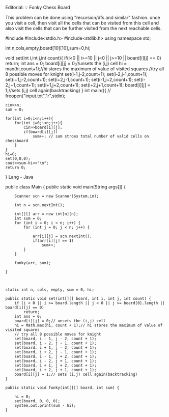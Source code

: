 Editorial: 💡 Funky Chess Board

This problem can be done using "recursion/dfs and similar" fashion. once you visit a cell, then visit all the cells that can be visited from this cell and also visit the cells that can be further visited from the next reachable cells.


#include<iostream>
#include<stdio.h>
#include<stdlib.h>
using namespace std;

int n,cols,empty,board[10][10],sum=0,hi;

void set(int i,int j,int count){
    if(i<0 || i>=10 || j<0 || j>=10 || board[i][j] == 0)
        return;
    int ans = 0;
    board[i][j] = 0;//unsets the (i,j) cell
    hi = max(hi,count+1);//hi stores the maximum of value of visited squares
    //try all 8 possible moves for knight
    set(i-1,j-2,count+1);
    set(i-2,j-1,count+1);
    set(i+1,j-2,count+1);
    set(i+2,j-1,count+1);
    set(i-1,j+2,count+1);
    set(i-2,j+1,count+1);
    set(i+1,j+2,count+1);
    set(i+2,j+1,count+1);
    board[i][j] = 1;//sets (i,j) cell again(backtracking)
}
int main(){
//    freopen("input.txt","r",stdin);

    cin>>n;
    sum = 0;

    for(int i=0;i<n;i++){
        for(int j=0;j<n;j++){
            cin>>board[i][j];
            if(board[i][j])
                sum++; // sum stroes total number of valid cells on chessboard
        }
    }
    hi=0;
    set(0,0,0);
    cout<<sum-hi<<"\n";
    return 0;
}
Lang - Java

public class Main {
    public static void main(String args[]) {

        Scanner scn = new Scanner(System.in);

        int n = scn.nextInt();

        int[][] arr = new int[n][n];
        int sum = 0;
        for (int i = 0; i < n; i++) {
            for (int j = 0; j < n; j++) {

                arr[i][j] = scn.nextInt();
                if(arr[i][j] == 1)
                    sum++; 
            }
        }

        funky(arr, sum);

    }



    static int n, cols, empty, sum = 0, hi;

    public static void set(int[][] board, int i, int j, int count) {
        if (i < 0 || i >= board.length || j < 0 || j >= board[0].length || board[i][j] == 0)
            return;
        int ans = 0;
        board[i][j] = 0;// unsets the (i,j) cell
        hi = Math.max(hi, count + 1);// hi stores the maximum of value of visited squares
        // try all 8 possible moves for knight
        set(board, i - 1, j - 2, count + 1);
        set(board, i - 2, j - 1, count + 1);
        set(board, i + 1, j - 2, count + 1);
        set(board, i + 2, j - 1, count + 1);
        set(board, i - 1, j + 2, count + 1);
        set(board, i - 2, j + 1, count + 1);
        set(board, i + 1, j + 2, count + 1);
        set(board, i + 2, j + 1, count + 1);
        board[i][j] = 1;// sets (i,j) cell again(backtracking)
    }

    public static void funky(int[][] board, int sum) {

        hi = 0;
        set(board, 0, 0, 0);
        System.out.print(sum - hi);
    }